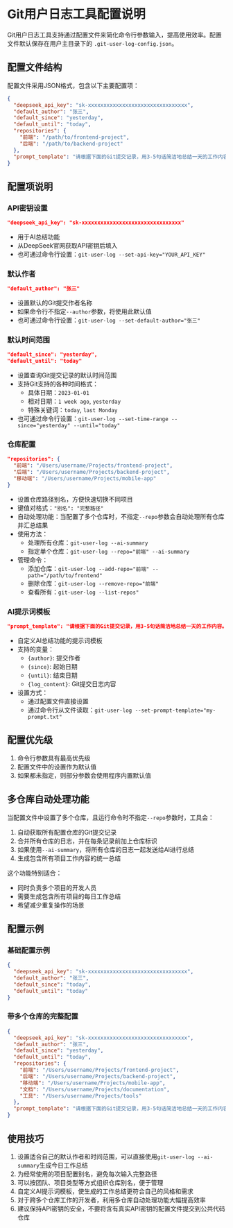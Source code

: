 # Git用户日志工具配置说明

Git用户日志工具支持通过配置文件来简化命令行参数输入，提高使用效率。配置文件默认保存在用户主目录下的 `.git-user-log-config.json`。

## 配置文件结构

配置文件采用JSON格式，包含以下主要配置项：

```json
{
  "deepseek_api_key": "sk-xxxxxxxxxxxxxxxxxxxxxxxxxxxxxxxx",
  "default_author": "张三",
  "default_since": "yesterday",
  "default_until": "today",
  "repositories": {
    "前端": "/path/to/frontend-project",
    "后端": "/path/to/backend-project"
  },
  "prompt_template": "请根据下面的Git提交记录，用3-5句话简洁地总结一天的工作内容。\n\n这些是{author}在{since}至{until}期间的Git提交记录:\n\n{log_content}\n\n..."
}
```

## 配置项说明

### API密钥设置

```json
"deepseek_api_key": "sk-xxxxxxxxxxxxxxxxxxxxxxxxxxxxxxxx"
```

- 用于AI总结功能
- 从DeepSeek官网获取API密钥后填入
- 也可通过命令行设置：`git-user-log --set-api-key="YOUR_API_KEY"`

### 默认作者

```json
"default_author": "张三"
```

- 设置默认的Git提交作者名称
- 如果命令行不指定`--author`参数，将使用此默认值
- 也可通过命令行设置：`git-user-log --set-default-author="张三"`

### 默认时间范围

```json
"default_since": "yesterday",
"default_until": "today"
```

- 设置查询Git提交记录的默认时间范围
- 支持Git支持的各种时间格式：
  - 具体日期：`2023-01-01`
  - 相对日期：`1 week ago`, `yesterday`
  - 特殊关键词：`today`, `last Monday`
- 也可通过命令行设置：`git-user-log --set-time-range --since="yesterday" --until="today"`

### 仓库配置

```json
"repositories": {
  "前端": "/Users/username/Projects/frontend-project",
  "后端": "/Users/username/Projects/backend-project",
  "移动端": "/Users/username/Projects/mobile-app"
}
```

- 设置仓库路径别名，方便快速切换不同项目
- 键值对格式：`"别名": "完整路径"`
- 自动处理功能：当配置了多个仓库时，不指定`--repo`参数会自动处理所有仓库并汇总结果
- 使用方法：
  - 处理所有仓库：`git-user-log --ai-summary`
  - 指定单个仓库：`git-user-log --repo="前端" --ai-summary`
- 管理命令：
  - 添加仓库：`git-user-log --add-repo="前端" --path="/path/to/frontend"`
  - 删除仓库：`git-user-log --remove-repo="前端"`
  - 查看所有：`git-user-log --list-repos"`

### AI提示词模板

```json
"prompt_template": "请根据下面的Git提交记录，用3-5句话简洁地总结一天的工作内容。\n\n这些是{author}在{since}至{until}期间的Git提交记录:\n\n{log_content}\n\n..."
```

- 自定义AI总结功能的提示词模板
- 支持的变量：
  - `{author}`: 提交作者
  - `{since}`: 起始日期
  - `{until}`: 结束日期
  - `{log_content}`: Git提交日志内容
- 设置方式：
  - 通过配置文件直接设置
  - 通过命令行从文件读取：`git-user-log --set-prompt-template="my-prompt.txt"`

## 配置优先级

1. 命令行参数具有最高优先级
2. 配置文件中的设置作为默认值
3. 如果都未指定，则部分参数会使用程序内置默认值

## 多仓库自动处理功能

当配置文件中设置了多个仓库，且运行命令时不指定`--repo`参数时，工具会：

1. 自动获取所有配置仓库的Git提交记录
2. 合并所有仓库的日志，并在每条记录前加上仓库标识
3. 如果使用`--ai-summary`，将所有仓库的日志一起发送给AI进行总结
4. 生成包含所有项目工作内容的统一总结

这个功能特别适合：
- 同时负责多个项目的开发人员
- 需要生成包含所有项目的每日工作总结
- 希望减少重复操作的场景

## 配置示例

### 基础配置示例

```json
{
  "deepseek_api_key": "sk-xxxxxxxxxxxxxxxxxxxxxxxxxxxxxxxx",
  "default_author": "张三",
  "default_since": "today",
  "default_until": "today"
}
```

### 带多个仓库的完整配置

```json
{
  "deepseek_api_key": "sk-xxxxxxxxxxxxxxxxxxxxxxxxxxxxxxxx",
  "default_author": "张三",
  "default_since": "yesterday",
  "default_until": "today",
  "repositories": {
    "前端": "/Users/username/Projects/frontend-project",
    "后端": "/Users/username/Projects/backend-project",
    "移动端": "/Users/username/Projects/mobile-app",
    "文档": "/Users/username/Projects/documentation",
    "工具": "/Users/username/Projects/tools"
  },
  "prompt_template": "请根据下面的Git提交记录，用3-5句话简洁地总结一天的工作内容。\n\n这些是{author}在{since}至{until}期间的Git提交记录:\n\n{log_content}\n\n要求：\n1. 按项目和日期组织内容\n2. 每个项目每天的工作内容用3-5句话概括\n3. 使用清晰、专业但不晦涩的语言"
}
```

## 使用技巧

1. 设置适合自己的默认作者和时间范围，可以直接使用`git-user-log --ai-summary`生成今日工作总结
2. 为经常使用的项目配置别名，避免每次输入完整路径
3. 可以按团队、项目类型等方式组织仓库别名，便于管理
4. 自定义AI提示词模板，使生成的工作总结更符合自己的风格和需求
5. 对于跨多个仓库工作的开发者，利用多仓库自动处理功能大幅提高效率
6. 建议保持API密钥的安全，不要将含有真实API密钥的配置文件提交到公共代码仓库 
